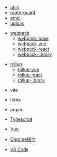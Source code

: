 <!-- nomi多包库 -->
- [utils](/article/utils/)
- [route-guard](/article/route-guard/)
- [emoji](/article/emoji/)
- [upload](/article/upload/)

<!-- webpack相关 -->
- [webpack](/article/webpack)
  - [webpack-base](/article/webpack/webpack-base.md)
  - [webpack-vue](/article/webpack/webpack-vue.md)
  - [webpack-react](/article/webpack/webpack-react.md)
  - [webpack-library](/article/webpack/webpack-library.md)

<!-- rollup相关 -->
- [rollup](/article/rollup)
  - [rollup-vue](/article/rollup/rollup-vue.md)
  - [rollup-react](/article/rollup/rollup-react.md)
  - [rollup-library](/article/rollup/rollup-library.md)

<!-- vite相关 -->
- vite

<!-- lerna -->
- lerna

<!-- pnpm相关 -->
- pnpm

<!-- typescript相关 -->
- [Typescript](/article/typescript/)

<!-- vue相关 -->
- [Vue](/article/vue/)

<!-- chrome相关 -->
- [Chrome插件](/article/chrome/)

<!-- vscode相关 -->
- [VS Code](/article/vscode/)

